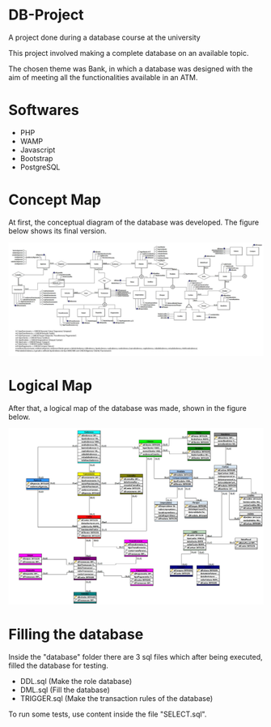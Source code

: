 # DB-Project
A project done during a database course at the university

This project involved making a complete database on an available topic. 

The chosen theme was Bank, in which a database was designed with the aim of meeting all the functionalities available in an ATM.

# Softwares

- PHP
- WAMP
- Javascript
- Bootstrap
- PostgreSQL


# Concept Map
At first, the conceptual diagram of the database was developed. The figure below shows its final version.

![Conceptual Diagram](/database/CONCEITUAL.jpg?raw=true "Porta Automática")


# Logical Map
After that, a logical map of the database was made, shown in the figure below.

![Logical Diagram](/database/LOGICO.jpg?raw=true "Porta Automática")

# Filling the database

Inside the "database" folder there are 3 sql files which after being executed, filled the database for testing.

-  DDL.sql (Make the role database)
-  DML.sql (Fill the database)
-  TRIGGER.sql (Make the transaction rules of the database)

To run some tests, use content inside the file "SELECT.sql".
